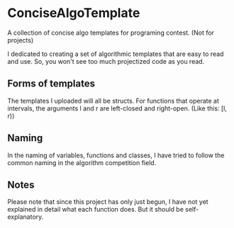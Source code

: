 # ConciseAlgoTemplate
A collection of concise algo templates for programing contest. (Not for projects)

I dedicated to creating a set of algorithmic templates that are easy to read and use. So, you won't see too much projectized code as you read.

## Forms of templates

The templates I uploaded will all be structs. For functions that operate at intervals, the arguments l and r are left-closed and right-open. (Like this: [l, r))

## Naming

In the naming of variables, functions and classes, I have tried to follow the common naming in the algorithm competition field.

## Notes

Please note that since this project has only just begun, I have not yet explained in detail what each function does. But it should be self-explanatory.
